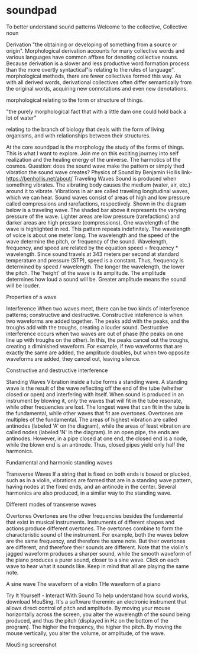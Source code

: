 # soundpad
To better understand sound patterns 
Welcome to the collective,
Collective noun


Derivation 
"the obtaining or developing of something from a source or origin".
Morphological derivation accounts for many collective words and various languages have common affixes for denoting collective nouns. Because derivation is a slower and less productive word formation process than the more overtly syntactical"is relating to the rules of language". morphological methods, there are fewer collectives formed this way. As with all derived words, derivational collectives often differ semantically from the original words, acquiring new connotations and even new denotations.


morphological relating to the form or structure of things.

"the purely morphological fact that with a little dam one could hold back a lot of water"

relating to the branch of biology that deals with the form of living organisms, and with relationships between their structures.


At the core soundpad is the morphology the study of the forms of things. This is what I want to explore. Join me on this exciting journey into self realization and the healing energy of the universe. The harmotics of the cosmos. 
Question: does the sound wave make the pattern or simply thed vibration the sound wave creates? 
Physics of Sound by Benjamin Hollis link- https://benhollis.net/about/
Traveling Waves
Sound is produced when something vibrates. The vibrating body causes the medium (water, air, etc.) around it to vibrate. Vibrations in air are called traveling longitudinal waves, which we can hear. Sound waves consist of areas of high and low pressure called compressions and rarefactions, respectively. Shown in the diagram below is a traveling wave. The shaded bar above it represents the varying pressure of the wave. Lighter areas are low pressure (rarefactions) and darker areas are high pressure (compressions). One wavelength of the wave is highlighted in red. This pattern repeats indefinitely. The wavelength of voice is about one meter long. The wavelength and the speed of the wave determine the pitch, or frequency of the sound. Wavelength, frequency, and speed are related by the equation speed = frequency * wavelength. Since sound travels at 343 meters per second at standard temperature and pressure (STP), speed is a constant. Thus, frequency is determined by speed / wavelength. The longer the wavelength, the lower the pitch. The 'height' of the wave is its amplitude. The amplitude determines how loud a sound will be. Greater amplitude means the sound will be louder.

Properties of a wave

Interference
When two waves meet, there can be two kinds of interference patterns; constructive and destructive. Constructive inteference is when two waveforms are added together. The peaks add with the peaks, and the troughs add with the troughs, creating a louder sound. Destructive interference occurs when two waves are out of phase (the peaks on one line up with troughs on the other). In this, the peaks cancel out the troughs, creating a diminished waveform. For example, if two waveforms that are exactly the same are added, the amplitude doubles, but when two opposite waveforms are added, they cancel out, leaving silence.

Constructive and destructive interference

Standing Waves
Vibration inside a tube forms a standing wave. A standing wave is the result of the wave reflecting off the end of the tube (whether closed or open) and interfering with itself. When sound is produced in an instrument by blowing it, only the waves that will fit in the tube resonate, while other frequencies are lost. The longest wave that can fit in the tube is the fundamental, while other waves that fit are overtones. Overtones are multiples of the fundamental. The areas of highest vibration are called antinodes (labeled 'A' on the diagram), while the areas of least vibration are called nodes (labeled 'N' in the diagram). In an open pipe, the ends are antinodes. However, in a pipe closed at one end, the closed end is a node, while the blown end is an antinode. Thus, closed pipes yield only half the harmonics.

Fundamental and harmonic standing waves

Transverse Waves
If a string that is fixed on both ends is bowed or plucked, such as in a violin, vibrations are formed that are in a standing wave pattern, having nodes at the fixed ends, and an antinode in the center. Several harmonics are also produced, in a similar way to the standing wave.

Different modes of transverse waves

Overtones
Overtones are the other frequencies besides the fundamental that exist in musical instruments. Instruments of different shapes and actions produce different overtones. The overtones combine to form the characteristic sound of the instrument. For example, both the waves below are the same frequency, and therefore the same note. But their overtones are different, and therefore their sounds are different. Note that the violin's jagged waveform produces a sharper sound, while the smooth waveform of the piano produces a purer sound, closer to a sine wave. Click on each wave to hear what it sounds like. Keep in mind that all are playing the same note.

A sine wave
The waveform of a violin
THe waveform of a piano

Try It Yourself - Interact With Sound
To help understand how sound works, download MouSing. It's a software theremin: an electronic instrument that allows direct control of pitch and amplitude. By moving your mouse horizontally across the screen, you alter the wavelength of the sound being produced, and thus the pitch (displayed in Hz on the bottom of the program). The higher the frequency, the higher the pitch. By moving the mouse vertically, you alter the volume, or amplitude, of the wave.

MouSing screenshot
